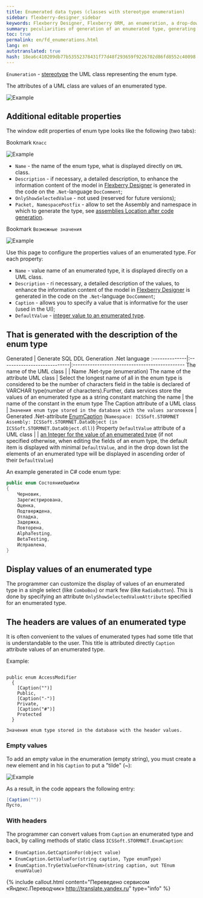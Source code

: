 ```yaml
---
title: Enumerated data types (classes with stereotype enumeration)
sidebar: flexberry-designer_sidebar
keywords: Flexberry Designer, Flexberry ORM, an enumeration, a drop-down list, emnumeration, enum, stereotype, generation, example, headings, dropdown
summary: peculiarities of generation of an enumerated type, generating headers for an enumerated type, an example of generating the listing
toc: true
permalink: en/fd_enumerations.html
lang: en
autotranslated: true
hash: 18ea6c410209db77b53552378431f77d48f293659f9226702d86fd8552c40098
---
```


`Enumeration` - [stereotype](fd_key-concepts.html) the UML class representing the enum type.

The attributes of a UML class are values of an enumerated type.

![Example](/images/pages/products/flexberry-designer/class-diagram/enumeration.jpg)

## Additional editable properties

The window edit properties of enum type looks like the following (two tabs):

Bookmark `Класс`

![Example](/images/pages/products/flexberry-designer/class-diagram/enumpropp1.jpg)

* `Name` - the name of the enum type, what is displayed directly on `UML` class.
* `Description` - if necessary, a detailed description, to enhance the information content of the model in [Flexberry Designer](fd_flexberry-designer.html) is generated in the code on the `.Net`-language `DocComment`;
* `OnlyShowSelectedValue` - not used (reserved for future versions);
* `Packet, NamespacePostfix` - allow to set the Assembly and namespace in which to generate the type, see [assemblies Location after code generation](fo_location-assembly.html).

Bookmark `Возможные значения`

![Example](/images/pages/products/flexberry-designer/class-diagram/enumpropp2.jpg)

Use this page to configure the properties values of an enumerated type. For each property:

* `Name` - value name of an enumerated type, it is displayed directly on a UML class.
* `Description` - ri necessary, a detailed description of the values, to enhance the information content of the model in [Flexberry Designer](fd_flexberry-designer.html) is generated in the code on the `.Net`-language `DocComment`;
* `Caption` - allows you to specify a value that is informative for the user (used in the UI);
* `DefaultValue` - [integer value to an enumerated type](http://msdn.microsoft.com/en-us/library/sbbt4032(v=vs.71).aspx).

## That is generated with the description of the enum type

Generated | Generate SQL DDL Generation .Net language
:--------------|:----------------------------|:----------------------------------------------
The name of the UML class | | Name .Net-type (enumeration)
The name of the attribute UML class | Select the longest name of all in the enum type is considered to be the number of characters field in the table is declared of VARCHAR type(number of characters).Further, data services store the values of an enumerated type as a string constant matching the name | the name of the constant in the enum type
The Caption attribute of a UML class | `Значения enum type stored in the database with the values заголовков` | Generated .Net-attribute [EnumCaption](fo_function-list.html) (`Namespace: ICSSoft.STORMNET Assembly: ICSSoft.STORMNET.DataObject (in ICSSoft.STORMNET.DataObject.dll)`)
Property `DefaultValue` attribute of a UML class | | [an Integer for the value of an enumerated type](http://msdn.microsoft.com/en-us/library/sbbt4032(v=vs.71).aspx) (if not specified otherwise, when editing the fields of an enum type, the default item is displayed with minimal `DefaultValue`, and in the drop down list the elements of an enumerated type will be displayed in ascending order of their `DefaultValue`)

An example generated in C# code enum type:

```csharp
public enum СостояниеОшибки
{
    Черновик,
    Зарегистрирована,
    Оценка,
    Подтверждена,
    Отладка,
    Задержка,
    Повторена,
    AlphaTesting,
    BetaTesting,
    Исправлена,
}
```

## Display values of an enumerated type

The programmer can customize the display of values of an enumerated type in a single select (like `ComboBox`) or mark few (like `RadioButton`). This is done by specifying an attribute `OnlyShowSelectedValueAttribute` specified for an enumerated type.

## The headers are values of an enumerated type

It is often convenient to the values of enumerated types had some title that is understandable to the user. This title is attributed directly `Caption` attribute values of an enumerated type.

Example:

```code

public enum AccessModifier
  {
    [Caption("")]
    Public,
    [Caption("-")]
    Private,
    [Caption("#")]
    Protected
  }
```

`Значения enum type stored in the database with the header values.`

### Empty values

To add an empty value in the enumeration (empty string), you must create a new element and in his `Caption` to put a "tilde" (~):

![Example](/images/pages/products/flexberry-designer/class-diagram/enum-empty.png)

As a result, in the code appears the following entry:

```csharp
[Caption(""))
Пусто,
```

### With headers

The programmer can convert values from `Caption` an enumerated type and back, by calling methods of static class `ICSSoft.STORMNET.EnumCaption`:

* `EnumCaption.GetCaptionFor(object value)`
* `EnumCaption.GetValueFor(string caption, Type enumType)`
* `EnumCaption.TryGetValueFor<TEnum>(string caption, out TEnum enumValue)`



{% include callout.html content="Переведено сервисом «Яндекс.Переводчик» <http://translate.yandex.ru>" type="info" %}